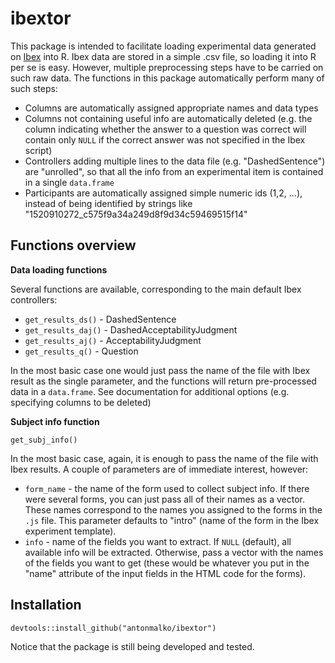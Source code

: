 # ibextor

This package is intended to facilitate loading experimental data generated on [Ibex](http://spellout.net/ibexfarm) into R. Ibex data are stored in a simple .csv file,
so loading it into R per se is easy. However, multiple preprocessing steps have to
be carried on such raw data. The functions in this package automatically perform
many of such steps:

+ Columns are automatically assigned appropriate names and data types
+ Columns not containing useful info are automatically deleted (e.g. the column 
indicating whether the answer to a question was correct will contain only `NULL` 
if the correct answer was not specified in the Ibex script)
+ Controllers adding multiple lines to the data file (e.g. "DashedSentence") are
"unrolled", so that all the info from an experimental item is contained in a single
`data.frame`
+ Participants are automatically assigned simple numeric ids (1,2, ...), instead
of being identified by strings like "1520910272_c575f9a34a249d8f9d34c59469515f14"

## Functions overview

**Data loading functions**

Several functions are available, corresponding to the main default Ibex controllers:

+ `get_results_ds()` - DashedSentence
+ `get_results_daj()` - DashedAcceptabilityJudgment
+ `get_results_aj()` - AcceptabilityJudgment
+ `get_results_q()` - Question

In the most basic case one would just pass the name of the file with Ibex result 
as the single parameter, and the functions will return pre-processed data in a 
`data.frame`. See documentation for additional options (e.g. specifying columns
to be deleted)

**Subject info function**

`get_subj_info()`

In the most basic case, again, it is enough to pass the name of the file with
Ibex results. A couple of parameters are of immediate interest, however:

+ `form_name` - the name of the form used to collect subject info. If there were
several forms, you can just pass all of their names as a vector. These names correspond
to the names you assigned to the forms in the `.js` file. This parameter
defaults to "intro" (name of the form in the Ibex experiment template).
+ `info` - name of the fields you want to extract. If `NULL` (default), all
available info will be extracted. Otherwise, pass a vector with the names
of the fields you want to get (these would be whatever you  put in the 
"name" attribute of the input fields in the HTML code for the forms).

## Installation

`devtools::install_github("antonmalko/ibextor")`

Notice that the package is still being developed and tested.





